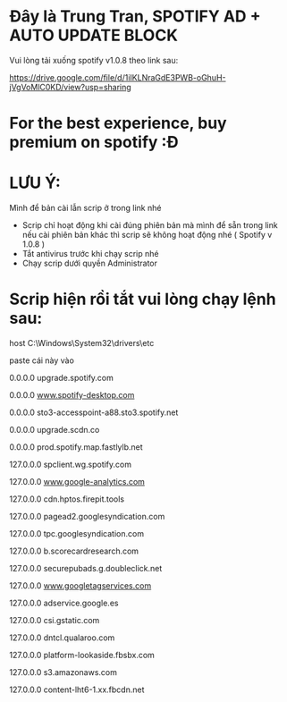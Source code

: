# Đây là Trung Tran, SPOTIFY AD + AUTO UPDATE BLOCK


Vui lòng tải xuống spotify v1.0.8 theo link sau:


https://drive.google.com/file/d/1iIKLNraGdE3PWB-oGhuH-jVgVoMlC0KD/view?usp=sharing

# For the best experience, buy premium on spotify :Đ

# LƯU Ý: 
Mình để bản cài lẫn scrip ở trong link nhé
+ Scrip chỉ hoạt động khi cài đúng phiên bản mà mình để sẵn trong link nếu cài phiên bản khác thì scrip sẽ không hoạt động nhé ( Spotify v 1.0.8 )
+ Tắt antivirus trước khi chạy scrip nhé
+ Chạy scrip dưới quyền Administrator

# Scrip hiện rồi tắt vui lòng chạy lệnh sau:

host C:\Windows\System32\drivers\etc

paste cái này vào

0.0.0.0 upgrade.spotify.com

0.0.0.0 www.spotify-desktop.com

0.0.0.0 sto3-accesspoint-a88.sto3.spotify.net

0.0.0.0 upgrade.scdn.co

0.0.0.0 prod.spotify.map.fastlylb.net

127.0.0.0 spclient.wg.spotify.com

127.0.0.0 www.google-analytics.com

127.0.0.0 cdn.hptos.firepit.tools

127.0.0.0 pagead2.googlesyndication.com

127.0.0.0 tpc.googlesyndication.com

127.0.0.0 b.scorecardresearch.com

127.0.0.0 securepubads.g.doubleclick.net

127.0.0.0 www.googletagservices.com

127.0.0.0 adservice.google.es

127.0.0.0 csi.gstatic.com

127.0.0.0 dntcl.qualaroo.com

127.0.0.0 platform-lookaside.fbsbx.com

127.0.0.0 s3.amazonaws.com

127.0.0.0 content-lht6-1.xx.fbcdn.net
